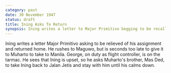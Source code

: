 ```yaml
---
category: past
date: 30 November 1947
status: draft
title: Ining Asks To Return
synopsis: Ining writes a letter to Major Primitivo begging to be recalled, but arrives at Maguwo seconds too late to give to Muharto. George Rueneker sees he is distraught, as askes Mas Ded to escort him back to Jalan Jetis. 
---
```



Ining writes a letter Major Primitivo asking to be
relieved of his assignment and returned home. He rushes to Maguwo, but
is seconds too late to give it to Muharto to take to Manila. George, on
duty as flight controller, is on the tarmac. He sees that Ining is
upset, so he asks Muharto's brother, Mas Ded, to take Ining back to
Jalan Jetis and stay with him until his calms down.
